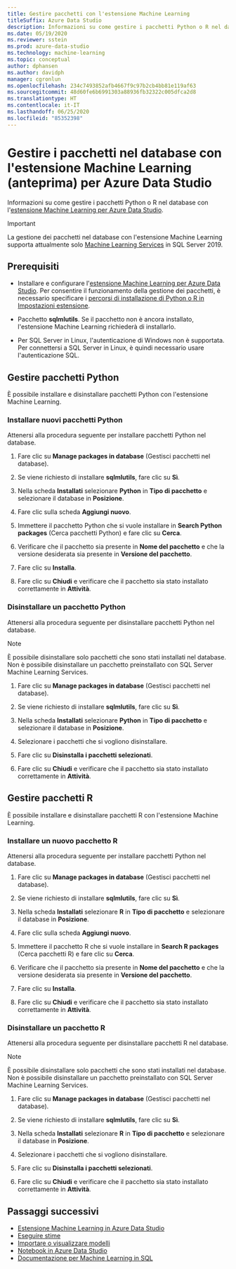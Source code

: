 ```yaml
---
title: Gestire pacchetti con l'estensione Machine Learning
titleSuffix: Azure Data Studio
description: Informazioni su come gestire i pacchetti Python o R nel database con l'[estensione Machine Learning per Azure Data Studio.
ms.date: 05/19/2020
ms.reviewer: sstein
ms.prod: azure-data-studio
ms.technology: machine-learning
ms.topic: conceptual
author: dphansen
ms.author: davidph
manager: cgronlun
ms.openlocfilehash: 234c7493852afb4667f9c97b2cb4bb81e119af63
ms.sourcegitcommit: 48d60fe6b6991303a88936fb32322c005dfca2d8
ms.translationtype: HT
ms.contentlocale: it-IT
ms.lasthandoff: 06/25/2020
ms.locfileid: "85352398"
---
```

# <a name="manage-packages-in-database-with-machine-learning-extension-preview-for-azure-data-studio"></a>Gestire i pacchetti nel database con l'estensione Machine Learning (anteprima) per Azure Data Studio

Informazioni su come gestire i pacchetti Python o R nel database con l'[estensione Machine Learning per Azure Data Studio](machine-learning-extension.md).

> [!IMPORTANT]
> La gestione dei pacchetti nel database con l'estensione Machine Learning supporta attualmente solo [Machine Learning Services](../machine-learning/sql-server-machine-learning-services.md) in SQL Server 2019.

## <a name="prerequisites"></a>Prerequisiti

- Installare e configurare l'[estensione Machine Learning per Azure Data Studio](machine-learning-extension.md). Per consentire il funzionamento della gestione dei pacchetti, è necessario specificare i [percorsi di installazione di Python o R in Impostazioni estensione](machine-learning-extension.md#settings).

- Pacchetto **sqlmlutils**. Se il pacchetto non è ancora installato, l'estensione Machine Learning richiederà di installarlo.

- Per SQL Server in Linux, l'autenticazione di Windows non è supportata. Per connettersi a SQL Server in Linux, è quindi necessario usare l'autenticazione SQL.

## <a name="manage-python-packages"></a>Gestire pacchetti Python

È possibile installare e disinstallare pacchetti Python con l'estensione Machine Learning.

### <a name="install-new-python-package"></a>Installare nuovi pacchetti Python

Attenersi alla procedura seguente per installare pacchetti Python nel database.

1. Fare clic su **Manage packages in database** (Gestisci pacchetti nel database).

1. Se viene richiesto di installare **sqlmlutils**, fare clic su **Sì**.

1. Nella scheda **Installati** selezionare **Python** in **Tipo di pacchetto** e selezionare il database in **Posizione**.

1. Fare clic sulla scheda **Aggiungi nuovo**.

1. Immettere il pacchetto Python che si vuole installare in **Search Python packages** (Cerca pacchetti Python) e fare clic su **Cerca**.

1. Verificare che il pacchetto sia presente in **Nome del pacchetto** e che la versione desiderata sia presente in **Versione del pacchetto**.

1. Fare clic su **Installa**.

1. Fare clic su **Chiudi** e verificare che il pacchetto sia stato installato correttamente in **Attività**.

### <a name="uninstall-a-python-package"></a>Disinstallare un pacchetto Python

Attenersi alla procedura seguente per disinstallare pacchetti Python nel database.

> [!NOTE]
> È possibile disinstallare solo pacchetti che sono stati installati nel database. Non è possibile disinstallare un pacchetto preinstallato con SQL Server Machine Learning Services.

1. Fare clic su **Manage packages in database** (Gestisci pacchetti nel database).

1. Se viene richiesto di installare **sqlmlutils**, fare clic su **Sì**.

1. Nella scheda **Installati** selezionare **Python** in **Tipo di pacchetto** e selezionare il database in **Posizione**.

1. Selezionare i pacchetti che si vogliono disinstallare.

1. Fare clic su **Disinstalla i pacchetti selezionati**.

1. Fare clic su **Chiudi** e verificare che il pacchetto sia stato installato correttamente in **Attività**.

## <a name="manage-r-packages"></a>Gestire pacchetti R

È possibile installare e disinstallare pacchetti R con l'estensione Machine Learning.

### <a name="install-new-r-package"></a>Installare un nuovo pacchetto R

Attenersi alla procedura seguente per installare pacchetti Python nel database.

1. Fare clic su **Manage packages in database** (Gestisci pacchetti nel database).

1. Se viene richiesto di installare **sqlmlutils**, fare clic su **Sì**.

1. Nella scheda **Installati** selezionare **R** in **Tipo di pacchetto** e selezionare il database in **Posizione**.

1. Fare clic sulla scheda **Aggiungi nuovo**.

1. Immettere il pacchetto R che si vuole installare in **Search R packages** (Cerca pacchetti R) e fare clic su **Cerca**.

1. Verificare che il pacchetto sia presente in **Nome del pacchetto** e che la versione desiderata sia presente in **Versione del pacchetto**.

1. Fare clic su **Installa**.

1. Fare clic su **Chiudi** e verificare che il pacchetto sia stato installato correttamente in **Attività**.

### <a name="uninstall-an-r-package"></a>Disinstallare un pacchetto R

Attenersi alla procedura seguente per disinstallare pacchetti R nel database.

> [!NOTE]
> È possibile disinstallare solo pacchetti che sono stati installati nel database. Non è possibile disinstallare un pacchetto preinstallato con SQL Server Machine Learning Services.

1. Fare clic su **Manage packages in database** (Gestisci pacchetti nel database).

1. Se viene richiesto di installare **sqlmlutils**, fare clic su **Sì**.

1. Nella scheda **Installati** selezionare **R** in **Tipo di pacchetto** e selezionare il database in **Posizione**.

1. Selezionare i pacchetti che si vogliono disinstallare.

1. Fare clic su **Disinstalla i pacchetti selezionati**.

1. Fare clic su **Chiudi** e verificare che il pacchetto sia stato installato correttamente in **Attività**.

## <a name="next-steps"></a>Passaggi successivi

- [Estensione Machine Learning in Azure Data Studio](machine-learning-extension.md)
- [Eseguire stime](machine-learning-extension-predictions.md)
- [Importare o visualizzare modelli](machine-learning-extension-import-view-models.md)
- [Notebook in Azure Data Studio](notebooks-guidance.md)
- [Documentazione per Machine Learning in SQL](../machine-learning/index.yml)
